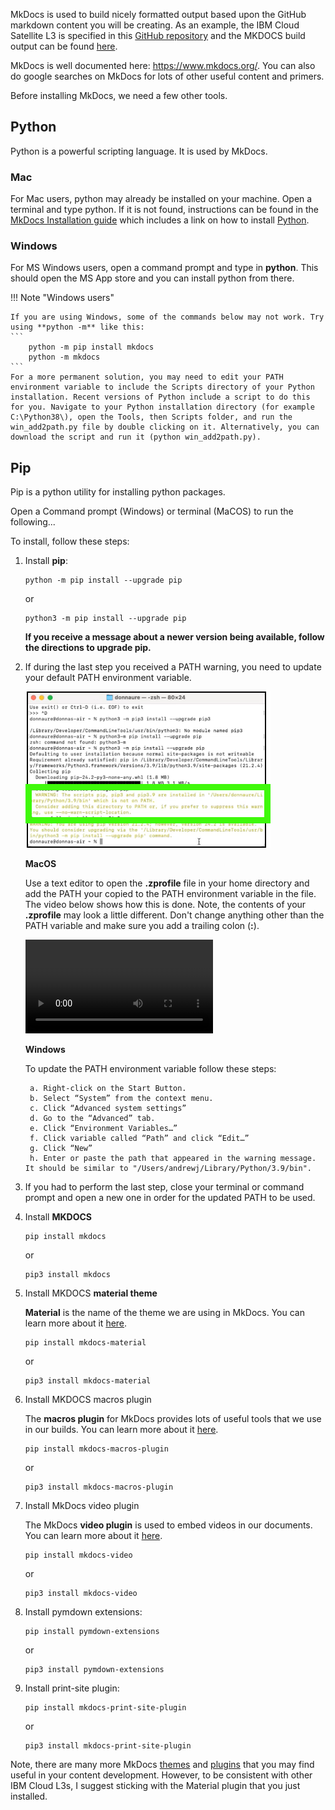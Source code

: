 MkDocs is used to build nicely formatted output based upon the GitHub markdown content you will be creating.
As an example, the IBM Cloud Satellite L3 is specified in this <a href="https://github.com/IBM/SalesEnablement-Satellite-L3" target="_blank">GitHub repository</a> and the MKDOCS build output can be found <a href="https://ibm.github.io/SalesEnablement-Satellite-L3/" target="_blank">here</a>.

MkDocs is well documented here: <a href="https://www.mkdocs.org/" target="_blank">https://www.mkdocs.org/</a>.
You can also do google searches on MkDocs for lots of other useful content and primers. 

Before installing MkDocs, we need a few other tools.

## Python

Python is a powerful scripting language. It is used by MkDocs.

### Mac
For Mac users, python may already be installed on your machine.  Open a terminal and type python. If it is not found, instructions can be found in the <a href="https://www.mkdocs.org/user-guide/installation/" target="_blank">MkDocs Installation guide</a> which includes a link on how to install <a href="https://www.python.org/" target="_blank">Python</a>.

### Windows
For MS Windows users, open a command prompt and type in **python**. This should open the MS App store and you can install python from there.

!!! Note "Windows users"
    
    If you are using Windows, some of the commands below may not work. Try using **python -m** like this:
    ```
        python -m pip install mkdocs
        python -m mkdocs
    ```
    For a more permanent solution, you may need to edit your PATH environment variable to include the Scripts directory of your Python installation. Recent versions of Python include a script to do this for you. Navigate to your Python installation directory (for example C:\Python38\), open the Tools, then Scripts folder, and run the win_add2path.py file by double clicking on it. Alternatively, you can download the script and run it (python win_add2path.py).

## Pip

Pip is a python utility for installing python packages. 

Open a Command prompt (Windows) or terminal (MaCOS) to run the following...

To install, follow these steps:

1. Install **pip**:

    ```
    python -m pip install --upgrade pip
    ```
    or
    ```
    python3 -m pip install --upgrade pip
    ```

    **If you receive a message about a newer version being available, follow the directions to upgrade pip.**

2. If during the last step you received a PATH warning, you need to update your default PATH environment variable.

    ![](_attachments/pipError.png)

    **MacOS**

    Use a text editor to open the **.zprofile** file in your home directory and add the PATH your copied to the PATH environment variable in the file. The video below shows how this is done. Note, the contents of your **.zprofile** may look a little different. Don't change anything other than the PATH variable and make sure you add a trailing colon (**:**).

    ![type:video](_videos/SetPath.mp4)

    **Windows**

    To update the PATH environment variable follow these steps:
    
        a. Right-click on the Start Button.
        b. Select “System” from the context menu.
        c. Click “Advanced system settings”
        d. Go to the “Advanced” tab.
        e. Click “Environment Variables…”
        f. Click variable called “Path” and click “Edit…”
        g. Click “New”
        h. Enter or paste the path that appeared in the warning message. It should be similar to "/Users/andrewj/Library/Python/3.9/bin".

3. If you had to perform the last step, close your terminal or command prompt and open a new one in order for the updated PATH to be used.

4. Install **MKDOCS**

    ```
    pip install mkdocs
    ```

    or

    ```
    pip3 install mkdocs
    ```



5. Install MKDOCS **material theme**

    **Material** is the name of the theme we are using in MkDocs.  You can learn more about it <a href="https://squidfunk.github.io/mkdocs-material/" target="_blank">here</a>.

    ```
    pip install mkdocs-material
    ```

    or 

    ```
    pip3 install mkdocs-material
    ```

6. Install MKDOCS macros plugin

    The **macros plugin** for MkDocs provides lots of useful tools that we use in our builds.  You can learn more about it <a href="https://mkdocs-macros-plugin.readthedocs.io/en/latest/" target="_blank">here</a>.

    ```
    pip install mkdocs-macros-plugin
    ```

    or 

    ```
    pip3 install mkdocs-macros-plugin
    ```

7. Install MkDocs video plugin

    The MkDocs **video plugin** is used to embed videos in our documents.  You can learn more about it <a href="https://pypi.org/project/mkdocs-video/" target="_blank">here</a>.

    ```
    pip install mkdocs-video
    ```

    or

    ```
    pip3 install mkdocs-video
    ```

8. Install pymdown extensions:

    ```
    pip install pymdown-extensions
    ```

    or 

    ```
    pip3 install pymdown-extensions
    ```

9. Install print-site plugin:

    ```
    pip install mkdocs-print-site-plugin 
    ```
    
    or
    
    ```
    pip3 install mkdocs-print-site-plugin 
    ```

Note, there are many more MkDocs <a href="https://github.com/mkdocs/mkdocs/wiki/MkDocs-Themes" target="_blank">themes</a> and <a href="https://github.com/mkdocs/catalog" target="_blank">plugins</a> that you may find useful in your content development.  However, to be consistent with other IBM Cloud L3s, I suggest sticking with the Material plugin that you just installed.
